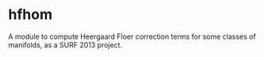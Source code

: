 hfhom
=====

A module to compute Heergaard Floer correction terms for some classes of manifolds, as a SURF 2013 project.
